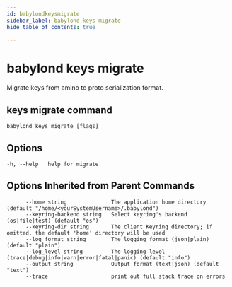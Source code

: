 ```yaml
---
id: babylondkeysmigrate
sidebar_label: babylond keys migrate
hide_table_of_contents: true

---
```


# babylond keys migrate
Migrate keys from amino to proto serialization format.
## keys migrate command
```
babylond keys migrate [flags]
```
## Options
```
-h, --help   help for migrate

```
## Options Inherited from Parent Commands
```
      --home string              The application home directory (default "/home/<yourSystemUsername>/.babylond")
      --keyring-backend string   Select keyring's backend (os|file|test) (default "os")
      --keyring-dir string       The client Keyring directory; if omitted, the default 'home' directory will be used
      --log_format string        The logging format (json|plain) (default "plain")
      --log_level string         The logging level (trace|debug|info|warn|error|fatal|panic) (default "info")
      --output string            Output format (text|json) (default "text")
      --trace                    print out full stack trace on errors
```